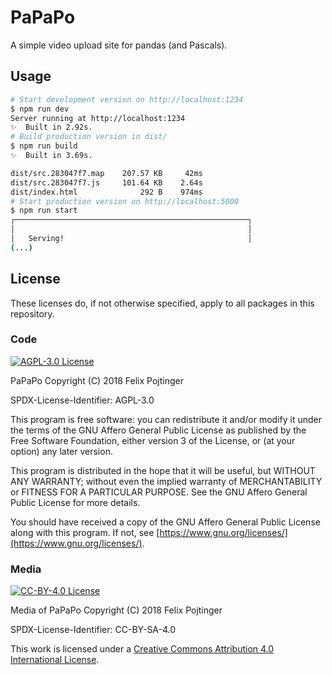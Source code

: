 # PaPaPo

A simple video upload site for pandas (and Pascals).

## Usage

```bash
# Start development version on http://localhost:1234
$ npm run dev
Server running at http://localhost:1234
✨  Built in 2.92s.
# Build production version in dist/
$ npm run build
✨  Built in 3.69s.

dist/src.283047f7.map    207.57 KB     42ms
dist/src.283047f7.js     101.64 KB    2.64s
dist/index.html              292 B    974ms
# Start production version on http://localhost:5000
$ npm run start
┌────────────────────────────────────────────────────┐
│                                                    │
│   Serving!                                         │
(...)
```

## License

These licenses do, if not otherwise specified, apply to all packages in this repository.

### Code

[![AGPL-3.0 License](https://www.gnu.org/graphics/agplv3-155x51.png)](https://www.gnu.org/licenses/agpl.html)

PaPaPo
Copyright (C) 2018 Felix Pojtinger

SPDX-License-Identifier: AGPL-3.0

This program is free software: you can redistribute it and/or modify it under the terms of the GNU Affero General Public License as published by the Free Software Foundation, either version 3 of the License, or (at your option) any later version.

This program is distributed in the hope that it will be useful, but WITHOUT ANY WARRANTY; without even the implied warranty of MERCHANTABILITY or FITNESS FOR A PARTICULAR PURPOSE. See the GNU Affero General Public License for more details.

You should have received a copy of the GNU Affero General Public License along with this program. If not, see [https://www.gnu.org/licenses/](https://www.gnu.org/licenses/).

### Media

[![CC-BY-4.0 License](https://licensebuttons.net/l/by-sa/4.0/88x31.png)](https://creativecommons.org/licenses/by-sa/4.0/)

Media of PaPaPo
Copyright (C) 2018 Felix Pojtinger

SPDX-License-Identifier: CC-BY-SA-4.0

This work is licensed under a [Creative Commons Attribution 4.0 International License](https://creativecommons.org/licenses/by-sa/4.0/).
